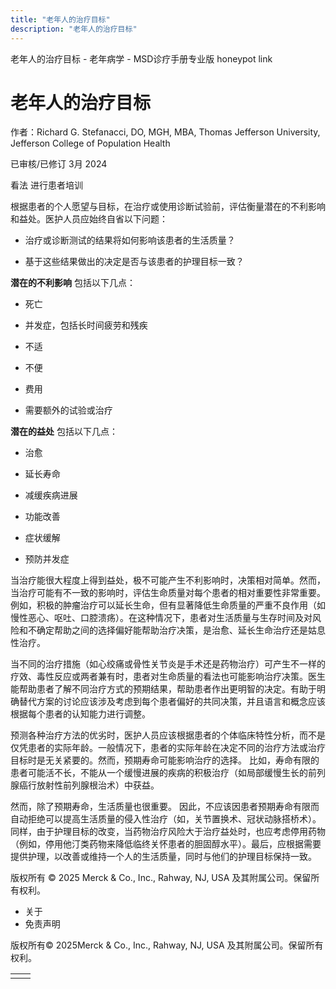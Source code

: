 ```yaml
---
title: "老年人的治疗目标"
description: "老年人的治疗目标"
---
```


﻿老年人的治疗目标 \- 老年病学 \- MSD诊疗手册专业版 honeypot link

# 老年人的治疗目标

作者：Richard G. Stefanacci, DO, MGH, MBA, Thomas Jefferson University, Jefferson College of Population Health

已审核/已修订 3月 2024

看法 进行患者培训

根据患者的个人愿望与目标，在治疗或使用诊断试验前，评估衡量潜在的不利影响和益处。医护人员应始终自省以下问题：

- 治疗或诊断测试的结果将如何影响该患者的生活质量？

- 基于这些结果做出的决定是否与该患者的护理目标一致？


**潜在的不利影响** 包括以下几点：

- 死亡

- 并发症，包括长时间疲劳和残疾

- 不适

- 不便

- 费用

- 需要额外的试验或治疗


**潜在的益处** 包括以下几点：

- 治愈

- 延长寿命

- 减缓疾病进展

- 功能改善

- 症状缓解

- 预防并发症


当治疗能很大程度上得到益处，极不可能产生不利影响时，决策相对简单。然而，当治疗可能有不一致的影响时，评估生命质量对每个患者的相对重要性非常重要。 例如，积极的肿瘤治疗可以延长生命，但有显著降低生命质量的严重不良作用（如慢性恶心、呕吐、口腔溃疡）。在这种情况下，患者对生活质量与生存时间及对风险和不确定帮助之间的选择偏好能帮助治疗决策，是治愈、延长生命治疗还是姑息性治疗。

当不同的治疗措施（如心绞痛或骨性关节炎是手术还是药物治疗）可产生不一样的疗效、毒性反应或两者兼有时，患者对生命质量的看法也可能影响治疗决策。医生能帮助患者了解不同治疗方式的预期结果，帮助患者作出更明智的决定。有助于明确替代方案的讨论应该涉及考虑到每个患者偏好的共同决策，并且语言和概念应该根据每个患者的认知能力进行调整。

预测各种治疗方法的优劣时，医护人员应该根据患者的个体临床特性分析，而不是仅凭患者的实际年龄。一般情况下，患者的实际年龄在决定不同的治疗方法或治疗目标时是无关紧要的。然而，预期寿命可能影响治疗的选择。 比如，寿命有限的患者可能活不长，不能从一个缓慢进展的疾病的积极治疗（如局部缓慢生长的前列腺癌行放射性前列腺根治术）中获益。

然而，除了预期寿命，生活质量也很重要。 因此，不应该因患者预期寿命有限而自动拒绝可以提高生活质量的侵入性治疗（如，关节置换术、冠状动脉搭桥术）。同样，由于护理目标的改变，当药物治疗风险大于治疗益处时，也应考虑停用药物（例如，停用他汀类药物来降低临终关怀患者的胆固醇水平）。最后，应根据需要提供护理，以改善或维持一个人的生活质量，同时与他们的护理目标保持一致。



版权所有 © 2025
Merck & Co., Inc., Rahway, NJ, USA 及其附属公司。保留所有权利。

- 关于
- 免责声明

版权所有© 2025Merck & Co., Inc., Rahway, NJ, USA 及其附属公司。保留所有权利。

|     |     |
| --- | --- |
|  |  |